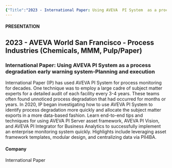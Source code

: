 ```yaml
---
{"Title":"2023 - International Paper: Using AVEVA  PI System  as a process degradation early warning system-Planning and execution","Year":2023,"Industry":"Pulp & Paper","URL":"https://resources.osisoft.com/presentations/international-paper--using-aveva%E2%84%A2-pi-system%E2%84%A2-as-a-process-degradation-early-warning-system-planning-and-execution/","PDF":"https://cdn.osisoft.com/osi/presentations/2023-AVEVA-San-Francisco/UC23NA-1PRI05-InternationalPaper-Process-Degradation-Early-Warning.pdf","Company":"International Paper","dg-publish":true,"permalink":"/aveva/customer-stories/2023/2023-international-paper-international-paper-using-aveva-pi-system-as-a-process-degradation-early-warning-system-planning-and-execution/","dgPassFrontmatter":true}
---
```


#### PRESENTATION

## 2023 - AVEVA World San Francisco - Process Industries (Chemicals, MMM, Pulp/Paper)

### International Paper: Using AVEVA PI System as a process degradation early warning system-Planning and execution

International Paper (IP) has used AVEVA PI System for process monitoring for decades. One technique was to employ a large cadre of subject matter experts for a detailed audit of each facility every 3-4 years. These teams often found unnoticed process degradation that had occurred for months or years. In 2020, IP began investigating how to use AVEVA PI System to identify process degradation more quickly and allocate the subject matter exports in a more data-based fashion. Learn end-to-end tips and techniques for using AVEVA PI Server asset framework, AVEVA PI Vision, and AVEVA PI Integrator for Business Analytics to successfully implement an enterprise monitoring system quickly. Highlights include leveraging asset framework templates, modular design, and centralizing data via PII4BA.

#### Company

International Paper